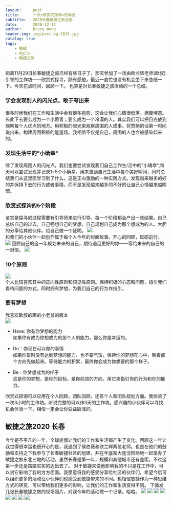 ```yaml
---
layout:     post
title:      一次<欣赏式探询>的体验
subtitle:   2020长春敏捷之旅总结
date:       2020-12-12
author:     Bruce Wong
header-img: img/post-bg-2015.jpg 
catalog: true
tags:
    - 敏捷
    - Agile
    - 敏捷之旅
---
```


距离11月29日长春敏捷之旅已经有些日子了。那天参加了一场由欧兰辉老师(欧叔)引导的工作坊——欣赏式探寻，颇有感触，最近一直忙也没有机会坐下来总结一下。今天花点时间，回顾一下。 也算是对长春敏捷之旅活动的一个总结。 

### 学会发现别人的闪光点，敢于夸出来  
很多时候我们在工作和生活中会有很多抱怨，这会让我们心情很低落，满腹埋怨。长此下去要么成为一个小愤青；要么成为一个冷漠的人。其实我们可以把目光放到观察每个人优点的地方。用积极的眼光来观察周围的人或事。将赞扬的话第一时间说出来。构建周围积极的能量场。我相信不仅是自己，周围的人也会被感染起来的。

### 发现生活中的"小确幸"
除了发现周围人的闪光点，我们也要尝试发现我们自己工作生/活中的"小确幸",每天可以尝试发现并记录1~5个小确幸。用来激励自己生活中每个美好瞬间，同时总结我们从这里面学习到了什么。这是正向激励的一种实践方式。发现越来越多的好的并保持下去的行为或者事情，而不是发现越来越多的不好的让自己心情越来越阴暗。

### 欣赏式探询的5个阶段  
鉴赏是探寻的过程需要有引导师来进行引导。每一个阶段都会产出一些结果。自己总结自己的过去，自己畅想自己的梦想，自己规划自己成为那个想成为的人。大胆的分享给其他伙伴。给自己做一个证明。
![](/img/agiletour/2020/agiletour16.jpg)  
和我们的小伙伴一起创作属于每个人今年的封面故事。开心的回顾，砥砺前行。
![](/img/agiletour/2020/agiletour18.jpg)
回顾自己的这一年规划未来的自己，期待遇见更好的你——写给未来的自己的一封信。
![](/img/agiletour/2020/agiletour17.jpg)    

### 10个原则   
![](/img/agiletour/2020/agiletour15.jpg)  
个人比较喜欢其中的正向性原则和预见性原则。保持积极的心态和问题，指引我们看待问题的方式。同时拥有梦想，为我们自己的行为作指引。

### 要有梦想  
我喜欢欧叔的画的小老鼠的版本  
![](/img/agiletour/2020/agiletour0.jpg)  
+ Have: 你有你梦想的能力  
    如果你有成为你想成为的那个人的能力，那么你是幸运的。  

+ Do：你现在可以做的事情  
    如果你暂时没有达到梦想的能力，也不要气馁，保持你的梦想在心中，朝着那个方向先做起来。等待能力的积累，最终你会成为你想要的那个样子。

+ Be：你梦想成为的样子  
    这是你的梦想，是你的目标。是你前进的方向。用它来指引你的行为和你的能力。

欣赏式探询可以应用在个人回顾，团队回顾，还有个人和团队规划方面。我体验了一次3小时的工作坊。听说完整的可以作3天的工作坊。感兴趣的小伙伴可以寻找机会体验一下，相信一定会让你受益匪浅的。

## 敏捷之旅2020 长春
今年是不平凡的一年，全球疫情让我们的工作和生活都产生了变化。回顾这一年让我觉得很幸运也很开心的是，我遇到了侯伯薇和欧兰辉两位老师。也是在他们的鼓励和支持之下我参与了长春敏捷社区的组建。并在年底和大连沈阳两地一起举办了敏捷之旅东北三地的活动。虽然长春是第一年，规模和其他城市还有差距，不过这第一步还是踏踏实实的迈出去了。
对于敏捷来说他影响我的不只是在工作中，可以说它影响了我的方方面面。我愿意将我的感受分享给社区的伙伴们，希望今后可以组织更多的活动让小伙伴们也感受到敏捷带来的不同。也相信敏捷作为一种思维方式的转变，可以带给我们更多的影响，让我们的工作和生活变得不同。
下面发几张长春敏捷之旅的现场照片，对我今年的活动做一个记录。哈哈。
![](/img/agiletour/2020/agiletour3.jpg)
![](/img/agiletour/2020/agiletour5.jpg)
![](/img/agiletour/2020/agiletour6.jpg)
![](/img/agiletour/2020/agiletour8.jpg)
![](/img/agiletour/2020/agiletour9.jpg)
![](/img/agiletour/2020/agiletour10.jpg)
![](/img/agiletour/2020/agiletour2.jpg)
![](/img/agiletour/2020/agiletour4.jpg)
